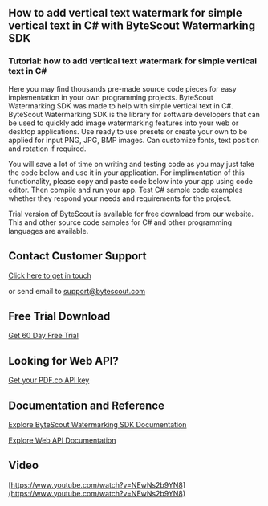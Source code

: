 ## How to add vertical text watermark for simple vertical text in C# with ByteScout Watermarking SDK

### Tutorial: how to add vertical text watermark for simple vertical text in C#

Here you may find thousands pre-made source code pieces for easy implementation in your own programming projects. ByteScout Watermarking SDK was made to help with simple vertical text in C#. ByteScout Watermarking SDK is the library for software developers that can be used to quickly add image watermarking features into your web or desktop applications. Use ready to use presets or create your own to be applied for input PNG, JPG, BMP images. Can customize fonts, text position and rotation if required.

You will save a lot of time on writing and testing code as you may just take the code below and use it in your application. For implimentation of this functionality, please copy and paste code below into your app using code editor. Then compile and run your app. Test C# sample code examples whether they respond your needs and requirements for the project.

Trial version of ByteScout is available for free download from our website. This and other source code samples for C# and other programming languages are available.

## Contact Customer Support

[Click here to get in touch](https://bytescout.zendesk.com/hc/en-us/requests/new?subject=ByteScout%20Watermarking%20SDK%20Question)

or send email to [support@bytescout.com](mailto:support@bytescout.com?subject=ByteScout%20Watermarking%20SDK%20Question) 

## Free Trial Download

[Get 60 Day Free Trial](https://bytescout.com/download/web-installer?utm_source=github-readme)

## Looking for Web API? 

[Get your PDF.co API key](https://pdf.co/documentation/api?utm_source=github-readme)

## Documentation and Reference

[Explore ByteScout Watermarking SDK Documentation](https://bytescout.com/documentation/index.html?utm_source=github-readme)

[Explore Web API Documentation](https://pdf.co/documentation/api?utm_source=github-readme)

## Video

[https://www.youtube.com/watch?v=NEwNs2b9YN8](https://www.youtube.com/watch?v=NEwNs2b9YN8)